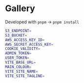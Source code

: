 # Gallery

Developed with `pnpm` -> `pnpm install`

```bash
S3_ENDPOINT=
S3_BUCKET=
AWS_ACCESS_KEY_ID=
AWS_SECRET_ACCESS_KEY=
COOKIE_VALIDITY=
ADMIN_TOKEN=
USER_TOKEN=
VITE_BASE_URL=
MAIN_COLOUR=
VITE_SITE_NAME=
VITE_SITE_TAGLINE=
```
